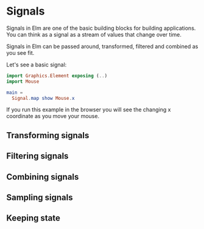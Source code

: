 # Signals

Signals in Elm are one of the basic building blocks for building applications. You can think as a signal as a stream of values that change over time.

Signals in Elm can be passed around, transformed, filtered and combined as you see fit.

Let's see a basic signal:

```elm
import Graphics.Element exposing (..)
import Mouse

main =
  Signal.map show Mouse.x
```

If you run this example in the browser you will see the changing x coordinate as you move your mouse.



## Transforming signals

## Filtering signals

## Combining signals

## Sampling signals

## Keeping state

